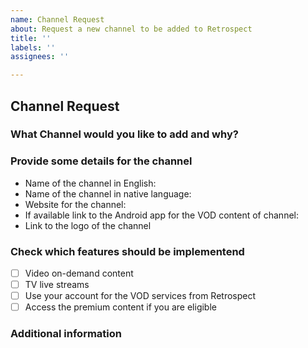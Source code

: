 ```yaml
---
name: Channel Request
about: Request a new channel to be added to Retrospect 
title: ''
labels: ''
assignees: ''

---
```

## Channel Request
### What Channel would you like to add and why?
<!--- Put your text below this line -->

### Provide some details for the channel
- Name of the channel in English:
- Name of the channel in native language: 
- Website for the channel:
- If available link to the Android app for the VOD content of channel:
- Link to the logo of the channel
 
### Check which features should be implementend
- [ ] Video on-demand content
- [ ] TV live streams
- [ ] Use your account for the VOD services from Retrospect
- [ ] Access the premium content if you are eligible  

### Additional information
<!--- Please provide any additional information that could be of use -->
<!--- Put your text below this line -->